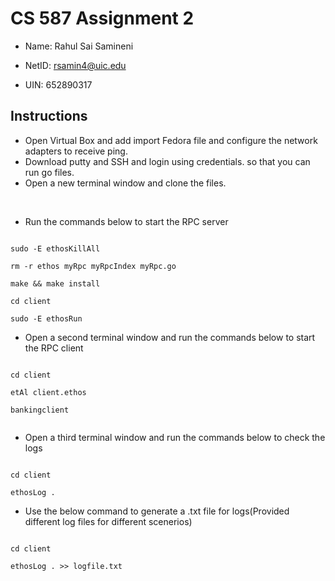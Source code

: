 # CS 587 Assignment 2




- Name: Rahul Sai Samineni

- NetID: rsamin4@uic.edu

- UIN: 652890317





## Instructions


- Open Virtual Box and add import Fedora file and configure the network adapters to receive ping.
- Download putty and SSH and login using credentials. so that you can run go files.
- Open a new terminal window and clone the files.

 

- Run the commands below to start the RPC server

```console

sudo -E ethosKillAll

rm -r ethos myRpc myRpcIndex myRpc.go

make && make install

cd client

sudo -E ethosRun

```

- Open a second terminal window and run the commands below to start the RPC client

```console

cd client

etAl client.ethos

bankingclient


```

- Open a third terminal window and run the commands below to check the logs

```console

cd client

ethosLog .

```




- Use the below command to generate a .txt file for logs(Provided different log files for different scenerios)

```console

cd client

ethosLog . >> logfile.txt

```




